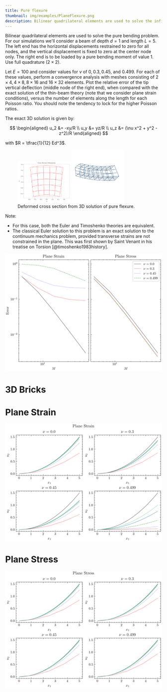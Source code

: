 ```yaml
---
title: Pure flexure
thumbnail: img/examples/PlaneFlexure.png
description: Bilinear quadrilateral elements are used to solve the infinitesimal pure bending problem. 
---
```


Bilinear quadrilateral elements are used to solve the pure bending problem. 
For our simulations we'll consider a beam of depth $d=1$ and length $L=5$. 
The left end has the horizontal displacements restrained to zero for all nodes, and the vertical displacement is fixed to zero at the center node only. 
The right end is to be loaded by a pure bending moment of value 1. 
Use full quadrature $(2 \times 2)$.

Let $E=100$ and consider values for $\nu$ of $0,0.3,0.45$, and $0.499$. 
For each of these values, perform a convergence analysis with meshes consisting of $2 \times 4,4 \times 8,8 \times 16$ and $16 \times 32$ elements. 
Plot the relative error of the tip vertical deflection (middle node of the right end), when compared with the exact solution of the thin-beam theory (note that we  consider plane strain conditions), versus the number of elements along the length for each Poisson ratio. 
You should note the tendency to lock for the higher Poisson ratios.

The exact 3D solution is given by:

$$
\begin{aligned}
u_2 &= -xy/R \\ 
u_y &=  yz/R \\ 
u_z &=  (\nu x^2 + y^2 - z^2)/R
\end{aligned}
$$

with $R = \tfrac{1}{12} Ed^3$.

<figure>
<img src="img/cross.png" width="40%" >
<img src="img/beam.png" width="40%" >
<figcaption>Deformed cross section from 3D solution of pure flexure.</figcaption>
</figure>
  

Note:

- For this case, both the Euler and Timoshenko theories
  are equivalent.
- The classical Euler solution to this problem is an exact solution
  to the continuum mechanics problem, provided transverse strains are not
  constrained in the plane. This was first shown by Saint Venant
  in his treatise on Torsion [@timoshenko1983history].


![Convergence for plane strain and plane stress](img/beam-conv.png)

# 3D Bricks

# Plane Strain

![Displacement along length for sequential discretizations (plane strain).](img/beam-strain.png)



# Plane Stress

![Displacement along length for sequential discretizations (plane stress).](img/beam-stress.png)



